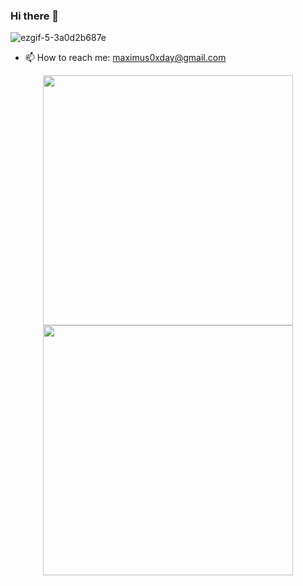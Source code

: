 ### Hi there 👋 


![ezgif-5-3a0d2b687e](https://user-images.githubusercontent.com/63053441/200802460-8ed14f29-aee6-487d-b72e-0533ce1f520d.gif)

- 📫 How to reach me: maximus0xday@gmail.com 

<div align="center">
  
<img src='https://github-readme-stats.vercel.app/api?username=0xmaximus&show_icons=true&theme=merko' width="400"/>
<img src='https://github-readme-streak-stats.herokuapp.com/?user=0xmaximus&theme=merko&date_format=M%20j%5B%2C%20Y%5D' width="400"/>
  
</div>
